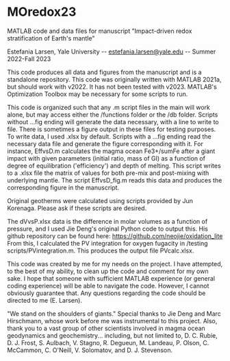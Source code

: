 # MOredox23

MATLAB code and data files for manuscript "Impact-driven redox stratification of Earth's mantle"

Estefania Larsen, Yale University -- estefania.larsen@yale.edu -- Summer 2022-Fall 2023

This code produces all data and figures from the manuscript and is a standalone repository. This code was originally written with MATLAB 2021a, but should work
with v2022. It has not been tested with v2023. MATLAB's Optimization Toolbox may be necessary for some scripts to run.

This code is organized such that any .m script files in the main will work alone, but may access either the /functions folder or the /db folder.
Scripts without ...fig ending will generate the data necessary, with a line to write to file. There is sometimes a figure output in these files for testing purposes.
To write data, I used .xlsx by default. Scripts with a ...fig ending read the necessary data file and generate the figure corresponding with it. 
For instance, EffvsD.m calculates the magma ocean Fe3+/sumFe after a giant impact with given parameters (initial ratio, mass of GI) as a function of degree of
equilibration ('efficiency') and depth of melting. This script writes to a .xlsx file the matrix of values for both pre-mix and post-mixing with underlying mantle.
The script EffvsD_fig.m reads this data and produces the corresponding figure in the manuscript.

Original geotherms were calculated using scripts provided by Jun Korenaga. Please ask if these scripts are desired.

The dVvsP.xlsx data is the difference in molar volumes as a function of pressure, and I used Jie Deng's original Python code to output this. His github repository can
be found here: https://github.com/neojie/oxidation_lite
From this, I calculated the PV integration for oxygen fugacity in /testing scripts/PVintegration.m. This produces the output file PVcalc.xlsx.

This code was created by me for my needs on the project. I have attempted, to the best of my ability, to clean up the code and comment for my own sake. I hope that 
someone with sufficient MATLAB experience (or general coding experience) will be able to navigate the code. However, I cannot obviously guarantee that. Any questions
regarding the code should be directed to me (E. Larsen).

"We stand on the shoulders of giants."
Special thanks to Jie Deng and Marc Hirschmann, whose work before me was instrumental to this project.
Also, thank you to a vast group of other scientists involved in magma ocean geodynamics and geochemistry... including, but not limited to, D. C. Rubie, D. J. Frost, 
S. Aulbach, V. Stagno, R. Degueun, M. Landeau, P. Olson, C. McCammon, C. O'Neill, V. Solomatov, and D. J. Stevenson.

